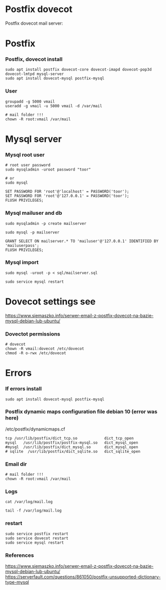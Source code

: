 # Postfix dovecot
Postfix dovecot mail server:


# Postfix

### Postfix, dovecot install
```
sudo apt install postfix dovecot-core dovecot-imapd dovecot-pop3d dovecot-lmtpd mysql-server
sudo apt install dovecot-mysql postfix-mysql
```

### User
```
groupadd -g 5000 vmail
useradd -g vmail -u 5000 vmail -d /var/mail

# mail folder !!!
chown -R root:vmail /var/mail
```

# Mysql server

### Mysql root user
```
# root user password
sudo mysqladmin -uroot password "toor"

# or
sudo mysql

SET PASSWORD FOR 'root'@'localhost' = PASSWORD('toor');
SET PASSWORD FOR 'root'@'127.0.0.1' = PASSWORD('toor');
FLUSH PRIVILEGES;
```

### Mysql mailuser and db
```
sudo mysqladmin -p create mailserver

sudo mysql -p mailserver

GRANT SELECT ON mailserver.* TO 'mailuser'@'127.0.0.1' IDENTIFIED BY 'mailuserpass';
FLUSH PRIVILEGES;
```

### Mysql import
```
sudo mysql -uroot -p < sql/mailserver.sql

sudo service mysql restart
```

# Dovecot settings see
https://www.siemaszko.info/serwer-email-z-postfix-dovecot-na-bazie-mysql-debian-lub-ubuntu/

### Dovectot permissions
```
# dovecot
chown -R vmail:dovecot /etc/dovecot
chmod -R o-rwx /etc/dovecot
```

# Errors

### If errors install
```
sudo apt install dovecot-mysql postfix-mysql
```

### Postfix dynamic maps configuration file debian 10 (error was here)
/etc/postfix/dynamicmaps.cf
```
tcp /usr/lib/postfix/dict_tcp.so            dict_tcp_open
mysql   /usr/lib/postfix/postfix-mysql.so   dict_mysql_open 
#mysql  /usr/lib/postfix/dict_mysql.so      dict_mysql_open 
# sqlite  /usr/lib/postfix/dict_sqlite.so   dict_sqlite_open    
```

### Email dir
```
# mail folder !!!
chown -R root:vmail /var/mail
```

### Logs
```
cat /var/log/mail.log

tail -f /var/log/mail.log
```

### restart
```
sudo service postfix restart
sudo service dovecot restart
sudo service mysql restart
```

### References
https://www.siemaszko.info/serwer-email-z-postfix-dovecot-na-bazie-mysql-debian-lub-ubuntu/
https://serverfault.com/questions/861050/postfix-unsupported-dictionary-type-mysql
